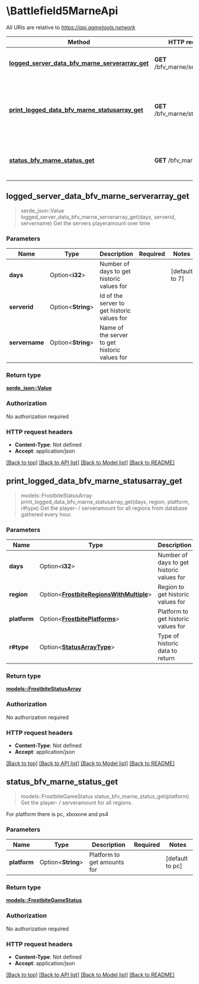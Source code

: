 # \Battlefield5MarneApi

All URIs are relative to *https://api.gametools.network*

Method | HTTP request | Description
------------- | ------------- | -------------
[**logged_server_data_bfv_marne_serverarray_get**](Battlefield5MarneApi.md#logged_server_data_bfv_marne_serverarray_get) | **GET** /bfv_marne/serverarray/ | Get the servers playeramount over time
[**print_logged_data_bfv_marne_statusarray_get**](Battlefield5MarneApi.md#print_logged_data_bfv_marne_statusarray_get) | **GET** /bfv_marne/statusarray/ | Get the player- / serveramount for all regions from database gathered every hour.
[**status_bfv_marne_status_get**](Battlefield5MarneApi.md#status_bfv_marne_status_get) | **GET** /bfv_marne/status/ | Get the player- / serveramount for all regions.



## logged_server_data_bfv_marne_serverarray_get

> serde_json::Value logged_server_data_bfv_marne_serverarray_get(days, serverid, servername)
Get the servers playeramount over time

### Parameters


Name | Type | Description  | Required | Notes
------------- | ------------- | ------------- | ------------- | -------------
**days** | Option<**i32**> | Number of days to get historic values for |  |[default to 7]
**serverid** | Option<**String**> | Id of the server to get historic values for |  |
**servername** | Option<**String**> | Name of the server to get historic values for |  |

### Return type

[**serde_json::Value**](serde_json::Value.md)

### Authorization

No authorization required

### HTTP request headers

- **Content-Type**: Not defined
- **Accept**: application/json

[[Back to top]](#) [[Back to API list]](../README.md#documentation-for-api-endpoints) [[Back to Model list]](../README.md#documentation-for-models) [[Back to README]](../README.md)


## print_logged_data_bfv_marne_statusarray_get

> models::FrostbiteStatusArray print_logged_data_bfv_marne_statusarray_get(days, region, platform, r#type)
Get the player- / serveramount for all regions from database gathered every hour.

### Parameters


Name | Type | Description  | Required | Notes
------------- | ------------- | ------------- | ------------- | -------------
**days** | Option<**i32**> | Number of days to get historic values for |  |[default to 7]
**region** | Option<[**FrostbiteRegionsWithMultiple**](.md)> | Region to get historic values for |  |[default to all]
**platform** | Option<[**FrostbitePlatforms**](.md)> | Platform to get historic values for |  |[default to pc]
**r#type** | Option<[**StatusArrayType**](.md)> | Type of historic data to return |  |[default to amounts]

### Return type

[**models::FrostbiteStatusArray**](FrostbiteStatusArray.md)

### Authorization

No authorization required

### HTTP request headers

- **Content-Type**: Not defined
- **Accept**: application/json

[[Back to top]](#) [[Back to API list]](../README.md#documentation-for-api-endpoints) [[Back to Model list]](../README.md#documentation-for-models) [[Back to README]](../README.md)


## status_bfv_marne_status_get

> models::FrostbiteGameStatus status_bfv_marne_status_get(platform)
Get the player- / serveramount for all regions.

For platform there is pc, xboxone and ps4

### Parameters


Name | Type | Description  | Required | Notes
------------- | ------------- | ------------- | ------------- | -------------
**platform** | Option<**String**> | Platform to get amounts for |  |[default to pc]

### Return type

[**models::FrostbiteGameStatus**](FrostbiteGameStatus.md)

### Authorization

No authorization required

### HTTP request headers

- **Content-Type**: Not defined
- **Accept**: application/json

[[Back to top]](#) [[Back to API list]](../README.md#documentation-for-api-endpoints) [[Back to Model list]](../README.md#documentation-for-models) [[Back to README]](../README.md)


